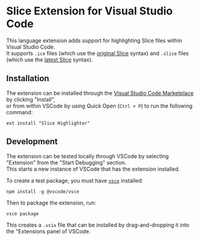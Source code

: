 # Slice Extension for Visual Studio Code

This language extension adds support for highlighting Slice files within Visual Studio Code.  
It supports `.ice` files (which use the [original Slice](https://doc.zeroc.com/ice/latest/the-slice-language) syntax)
and `.slice` files (which use the [latest Slice](https://docs.icerpc.dev/slice2) syntax).

## Installation

The extension can be installed through the [Visual Studio Code Marketplace](https://marketplace.visualstudio.com/items?itemName=ZeroCInc.slice) by clicking "Install",  
or from within VSCode by using Quick Open (`Ctrl + P`) to run the following command:
```
ext install "Slice Highlighter"
```

## Development

The extension can be tested locally through VSCode by selecting "Extension" from the "Start Debugging" section.  
This starts a new instance of VSCode that has the extension installed.

To create a test package, you must have [`vsce`](https://code.visualstudio.com/api/working-with-extensions/publishing-extension#vsce) installed:
```
npm install -g @vscode/vsce
```

Then to package the extension, run:
```
vsce package
```

This creates a `.vsix` file that can be installed by drag-and-dropping it into the "Extensions panel of VSCode.
